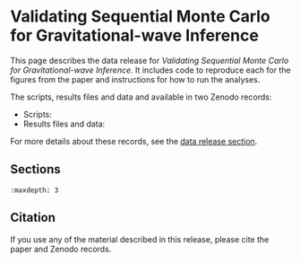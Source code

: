 # Validating Sequential Monte Carlo for Gravitational-wave Inference

This page describes the data release for *Validating Sequential Monte Carlo for Gravitational-wave Inference*.
It includes code to reproduce each for the figures from the paper and instructions for how to run the analyses.

The scripts, results files and data and available in two Zenodo records:

- Scripts:
- Results files and data:

For more details about these records, see the [data release section](./data_release).

## Sections

```{tableofcontents}
:maxdepth: 3
```


## Citation

If you use any of the material described in this release, please cite the paper and
Zenodo records.
